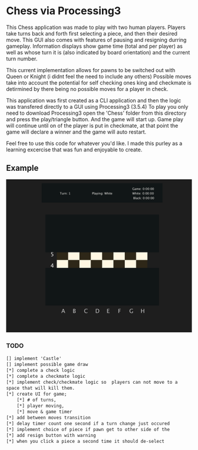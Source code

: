 # Chess via Processing3

This Chess application was made to play with two human players. 
Players take turns back and forth first selecting a piece, and then their desired move.
This GUI also comes with features of pausing and resigning durring gameplay. 
Information displays show game time (total and per player) as well as whose turn it is (also indicated by board orientation) and the current turn number.

This current implementation allows for pawns to be switched out with Queen or Knight (i didnt feel the need to include any others)
Possible moves take into account the potential for self checking ones king and checkmate is detirmined by there being no possible moves for a player in check.

This application was first created as a CLI application and then the logic was transfered directly to a GUI using Processing3 (3.5.4)
To play you only need to download Processing3 open the 'Chess' folder from this directory and press the play/triangle button. And the game will start up. 
Game play will continue until on of the player is put in checkmate, at that point the game will declare a winner and the game will auto restart.

Feel free to use this code for whatever you'd like. I made this purley as a learning excercise that was fun and enjoyable to create.

## Example
![](../chess-gui-example.gif)

### TODO
    [] implement 'Castle'
    [] implement possible game draw
    [*] complete a check logic
    [*] complete a checkmate logic
    [*] implement check/checkmate logic so  players can not move to a space that will kill them. 
    [*] create UI for game; 
        [*] # of turns, 
        [*] player moving, 
        [*] move & game timer
    [*] add between moves transition
    [*] delay timer count one second if a turn change just occured 
    [*] implement choice of piece if pawn get to other side of the
    [*] add resign button with warning
    [*] when you click a piece a second time it should de-select 